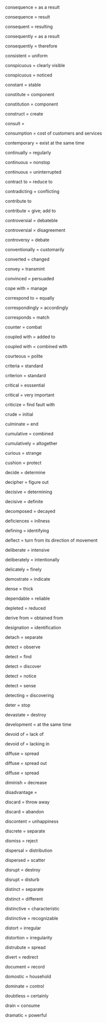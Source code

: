 consequence = as a result

consequence = result

consequent = resulting

consequently = as a result

consequently = therefore

consistent = uniform

conspicuous = clearly visible

conspicuous = noticed

constant = stable

constitute = component

constitution = component

construct = create

consult =

consumption = cost of customers and services

contemporary = exist at the same time

continually = regularly

continuous = nonstop

continuous = uninterrupted

contract to = reduce to

contradicting = conflicting

contribute to

contribute = give; add to

controversial = debateble

controversial = disagreement

controversy = debate

conventionally = customarily

converted = changed

convey = transmint

convinced = persuaded

cope with = manage

correspond to = equally

correspondingly = accordingly

corresponds = match

counter = combat

coupled with = added to

coupled with = combined with

courteous = polite

criteria = standard

criterion = standard

critical = esssential

critical = very important

criticize = find fault with

crude = initial

culminate = end

cumulative = combined

cumulatively = altogether

curious = strange

cushion = protect

decide = determine

decipher = figure out

decisive = determining

decisive = definite

decomposed = decayed

deficiences = inllness

defining = identifying

deflect = turn from its direction of movement

deliberate = intensive

deliberately = intentionally

delicately = finely

demostrate = indicate

dense = thick

dependable = reliable

depleted = reduced

derive from = obtained from

designation = identification

detach = separate

detect = observe

detect = find

detect = discover

detect = notice

detect = sense

detecting = discovering

deter = stop

devastate = destroy

development = at the same time

devoid of = lack of

devoid of = lacking in

diffuse = spread

diffuse = spread out

diffuse = spread

diminish = decrease

disadvantage =

discard = throw away

discard = abandon

discontent = unhappiness

discrete = separate

dismiss = reject

dispersal = distribution

dispersed = scatter

disrupt = destroy

disrupt = disturb

distinct = separate

distinct = different

distinctive = characteristic

distinctive = recognizable

distort = irregular

distortion = irregularity

distrubute = spread

divert = redirect

document = record

domostic = household

dominate = control

doubtless = certainly

drain = consume

dramatic = powerful

